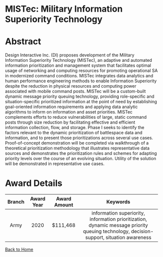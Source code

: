 
MISTec: Military Information Superiority Technology
===================================================

# Abstract


Design Interactive Inc. (DI) proposes development of the Military Information Superiority Technology (MISTec), an adaptive and automated information prioritization and management system that facilitates optimal usage of networking and computing resources for promoting operational SA in modernized command conditions. MISTec integrates data analytics and human performance engineering methods to enable Information Superiority despite the reduction in physical resources and computing power associated with mobile command posts. MISTec will be a custom-built dynamic message priority queuing technology, providing role-specific and situation-specific prioritized information at the point of need by establishing goal-oriented information requirements and applying data analytic algorithms to inform on information and asset priorities. MISTec complements efforts to reduce vulnerabilities of large, static command posts through size reduction by facilitating effective and efficient information collection, flow, and storage. Phase I seeks to identify the factors relevant to the dynamic prioritization of battlespace data and information, and to present those prioritizations across several use cases. Proof-of-concept demonstration will be completed via walkthrough of a theoretical prioritization methodology that illustrates representative data sources and demonstrates the prioritization rules and schemes for adapting priority levels over the course of an evolving situation. Utility of the solution will be demonstrated in representative use cases.  

# Award Details

|Branch|Award Year|Award Amount|Keywords|
| :---: | :---: | :---: | :---: |
|Army|2020|$111,468|information superiority, information prioritization, dynamic message priority queuing technology, decision-support, situation awareness|
  
  


[Back to Home](https://github.com/chrischow/dod_sbir_awards/CC/#1071)